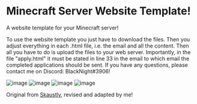 # Minecraft Server Website Template!
A website template for your Minecraft server!


To use the website template you just have to download the files. Then you adjust everything in each .html file, i.e. the email and all the content. Then all you have to do is upload the files to your web server. Importantly, in the file "apply.html" it must be stated in line 33 in the email to which email the completed applications should be sent. If you have any questions, please contact me on Discord: BlackNight#3906!

![image](https://github.com/RexFracht868454/MinecraftServerWebsite/assets/88945501/de303d98-fed3-4d7b-9b40-bc2568e5b654)
![image](https://github.com/RexFracht868454/MinecraftServerWebsite/assets/88945501/d4fe422c-6b3e-4dab-b0ef-1121657398e6)
![image](https://github.com/RexFracht868454/MinecraftServerWebsite/assets/88945501/ff105ac3-a2ca-4c6a-9451-8403c431a5b1)
![image](https://github.com/RexFracht868454/MinecraftServerWebsite/assets/88945501/79974649-0510-4fbf-a9fb-bfd8d7de9d78)

Original from [Skaustly](https:///www.spigotmc.org/resources/mineweb-ger-de-minecraft-website-free.45084/), revised and adapted by me!
